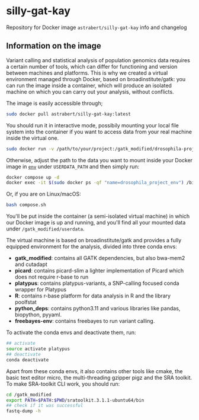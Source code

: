 # silly-gat-kay
Repository for Docker image `astrabert/silly-gat-kay` info and changelog

## Information on the image

Variant calling and statistical analysis of population genomics data requires a certain number of tools, which can differ for functioning and version between machines and platforms. This is why we created a virtual environment managed through Docker, based on broadinstitute/gatk: you can run the image inside a container, which will produce an isolated machine on which you can carry out your analysis, without conflicts.

The image is easily accessible through;

```bash
sudo docker pull astrabert/silly-gat-kay:latest
```

You should run it in interactive mode, possibily mounting your local file system into the container if you want to access data from your real machine inside the virtual one.

```bash
sudo docker run -v /path/to/your/project:/gatk_modified/drosophila-project -it astrabert/silly-gat-kay
```

Otherwise, adjust the path to the data you want to mount inside your Docker image in [`env`](./.env) under `USERDATA_PATH` and then simply run:

```bash
docker compose up -d
docker exec -it $(sudo docker ps -qf "name=drosophila_project_env") /bin/bash
```

Or, if you are on Linux/macOS:

```bash
bash compose.sh
```


You'll be put inside the container (a semi-isolated virtual machine) in which our Docker image is up and running, and you'll find all your mounted data under `/gatk_modified/userdata`.

The virtual machine is based on broadinstitute/gatk and provides a fully equipped environment for the analysis, divided into three conda envs:

- **gatk_modified**: contains all GATK dependencies, but also bwa-mem2 and cutadapt
- **picard**: contains picard-slim a lighter implementation of Picard which does not require r-base to run
- **platypus**: contains platypus-variants, a SNP-calling focused conda wrapper for Platypus
- **R**: contains r-base platform for data analysis in R and the library poolfstat
- **python_deps**: contains python3.11 and various libraries like pandas, biopython, pyyaml.
- **freebayes-env**: contains freebayes to run variant calling.

To activate the conda envs and deactivate them, run:

```bash
## activate
source activate platypus
## deactivate
conda deactivate
```
Apart from these conda envs, it also contains other tools like cmake, the basic text editor micro, the multi-threading gzipper pigz and the SRA toolkit. To make SRA-toolkit CLI work, you should run:

```bash
cd /gatk_modified
export PATH=$PATH:$PWD/sratoolkit.3.1.1-ubuntu64/bin
## check if it was successful
fastq-dump -h
```